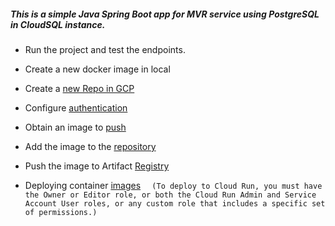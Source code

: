 ##### This is a simple Java Spring Boot app for MVR service using PostgreSQL in CloudSQL instance.

* Run the project and test the endpoints.

* Create a new docker image in local

* Create a [new Repo in GCP](https://cloud.google.com/artifact-registry/docs/docker/store-docker-container-images#create)
* Configure [authentication](https://cloud.google.com/artifact-registry/docs/docker/store-docker-container-images#auth)
* Obtain an image to [push](https://cloud.google.com/artifact-registry/docs/docker/store-docker-container-images#get-image)
* Add the image to the [repository](https://cloud.google.com/artifact-registry/docs/docker/store-docker-container-images#add-image)
* Push the image to Artifact [Registry](https://cloud.google.com/artifact-registry/docs/docker/store-docker-container-images#push)
* Deploying container  [images](https://cloud.google.com/artifact-registry/docs/integrate-cloud-run#deploy-image)
`  (To deploy to Cloud Run, you must have the Owner or Editor role, or both the Cloud Run Admin and Service Account User roles, or any custom role that includes a specific set of permissions.)`

